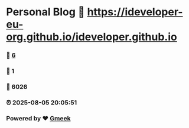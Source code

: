 # Personal Blog :link: https://ideveloper-eu-org.github.io/ideveloper.github.io 
### :page_facing_up: [6](https://ideveloper-eu-org.github.io/ideveloper.github.io/tag.html) 
### :speech_balloon: 1 
### :hibiscus: 6026 
### :alarm_clock: 2025-08-05 20:05:51 
### Powered by :heart: [Gmeek](https://github.com/Meekdai/Gmeek)
